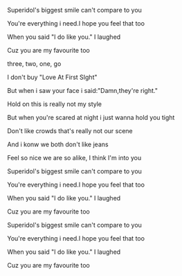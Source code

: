 Superidol's biggest smile can't compare to you

You're everything i need.I hope you feel that too

When you said "I do like you." I laughed

Cuz you are my favourite too

three, two, one, go

I don't buy "Love At First SIght"

But when i saw your face i said:"Damn,they're right."

Hold on this is really not my style

But when you're scared at night i just wanna hold you tight

Don't like crowds that's really not our scene

And i konw we both don't like jeans

Feel so nice we are so alike, I think I'm into you

Superidol's biggest smile can't compare to you

You're everything i need.I hope you feel that too

When you said "I do like you." I laughed

Cuz you are my favourite too

Superidol's biggest smile can't compare to you

You're everything i need.I hope you feel that too

When you said "I do like you." I laughed

Cuz you are my favourite too